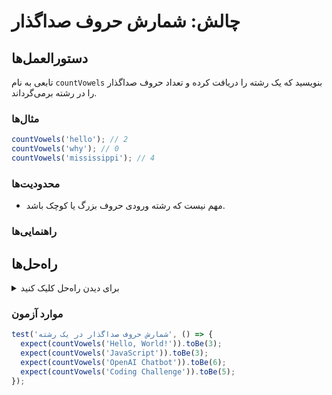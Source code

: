 # چالش: شمارش حروف صداگذار

## دستورالعمل‌ها

تابعی به نام `countVowels` بنویسید که یک رشته را دریافت کرده و تعداد حروف صداگذار را در رشته برمی‌گرداند.


### مثال‌ها

```js
countVowels('hello'); // 2
countVowels('why'); // 0
countVowels('mississippi'); // 4
```

### محدودیت‌ها

- مهم نیست که رشته ورودی حروف بزرگ یا کوچک باشد.

### راهنمایی‌ها


## راه‌حل‌ها

<details>
  <summary>برای دیدن راه‌حل کلیک کنید</summary>

```js
function countVowels(str) {
  const formattedStr = str.toLowerCase();
  let count = 0;

  for (let i = 0; i < formattedStr.length; i++) {
    const char = formattedStr[i];

    if (
      char === 'a' ||
      char === 'e' ||
      char === 'i' ||
      char === 'o' ||
      char === 'u'
    ) {
      count++;
    }
  }

  return count;
}
```

## توضیحات

- رشته را به حالت کوچک تبدیل کنید. این به دلیل این است که ما می‌خواهیم هم حروف بزرگ و هم حروف کوچک را بشماریم.
- یک متغیر به نام `count` ایجاد کنید و آن را برابر `0` قرار دهید. این متغیری است که برای ردیابی تعداد حروف صداگذار که پیدا کرده‌ایم استفاده می‌شود.
- یک حلقه `for` بسازید که از هر حرف در رشته عبور می‌کند. سپس یک متغیر به نام `char` ایجاد کرده و آن را برابر حرف فعلی در رشته قرار دهید.
- بررسی کنید که آیا حرف یک حرف صداگذار است یا خیر. اگر بله، `count` را با `1` افزایش دهید. بعد از اینکه از کل رشته عبور کرده‌ایم، `count` را برمی‌گردانیم.

</details>

### موارد آزمون

```js
test('شمارش حروف صداگذار در یک رشته', () => {
  expect(countVowels('Hello, World!')).toBe(3);
  expect(countVowels('JavaScript')).toBe(3);
  expect(countVowels('OpenAI Chatbot')).toBe(6);
  expect(countVowels('Coding Challenge')).toBe(5);
});
```